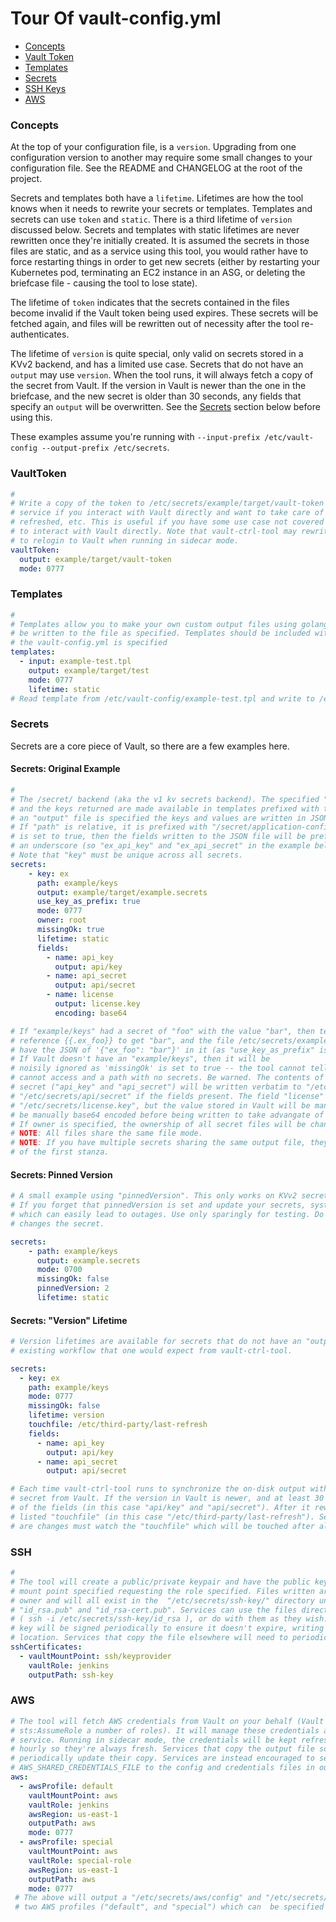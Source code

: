 # Tour Of vault-config.yml

* [Concepts](#concepts)
* [Vault Token](#vaultToken)
* [Templates](#templates)
* [Secrets](#secrets)
* [SSH Keys](#ssh)
* [AWS](#aws)


### Concepts

At the top of your configuration file, is a `version`. Upgrading from one configuration version to another may
require some small changes to your configuration file.  See the README and CHANGELOG at the root of the project.

Secrets and templates both have a `lifetime`. Lifetimes are how the tool knows when it needs to rewrite your
secrets or templates. Templates and secrets can use `token` and `static`. There is a third lifetime of
`version` discussed below. Secrets and templates with static lifetimes are never rewritten once they're
initially created. It is assumed the secrets in those files are static, and as a service using this tool,
you would rather have to force restarting things in order to get new secrets (either by restarting your
Kubernetes pod, terminating an EC2 instance in an ASG, or deleting the briefcase file - causing the tool to lose state).

The lifetime of `token` indicates that the secrets contained in the files become invalid if the Vault token
being used expires. These secrets will be fetched again, and files will be rewritten out of necessity after the tool
re-authenticates.

The lifetime of `version` is quite special, only valid on secrets stored in a KVv2 backend, and has a limited use case. 
Secrets that do not have an `output` may use `version`. When the tool runs, it will always fetch a copy of the secret from
Vault. If the version in Vault is newer than the one in the briefcase, and the new secret is older than 30 seconds, any
fields that specify an `output` will be overwritten. See the [Secrets](#secrets) section below before using this.

These examples assume you're running with `--input-prefix /etc/vault-config --output-prefix /etc/secrets`.

### VaultToken

```yaml
#
# Write a copy of the token to /etc/secrets/example/target/vault-token - This can be used by your
# service if you interact with Vault directly and want to take care of keeping your credentials
# refreshed, etc. This is useful if you have some use case not covered by the tool and want
# to interact with Vault directly. Note that vault-ctrl-tool may rewrite this file if it needs
# to relogin to Vault when running in sidecar mode.
vaultToken:
  output: example/target/vault-token
  mode: 0777
```

### Templates

```yaml
#
# Templates allow you to make your own custom output files using golang templates, secrets will
# be written to the file as specified. Templates should be included with the ConfigMap where
# the vault-config.yml is specified
templates:
  - input: example-test.tpl
    output: example/target/test
    mode: 0777
    lifetime: static
# Read template from /etc/vault-config/example-test.tpl and write to /etc/secrets/example/target/test
```

### Secrets

Secrets are a core piece of Vault, so there are a few examples here.

#### Secrets: Original Example

```yaml
#
# The /secret/ backend (aka the v1 kv secrets backend). The specified "path" is read from Vault,
# and the keys returned are made available in templates prefixed with the "key" value below. If
# an "output" file is specified the keys and values are written in JSON format to the output file.
# If "path" is relative, it is prefixed with "/secret/application-config/services/". If "use_key_as_prefix"
# is set to true, then the fields written to the JSON file will be prefixed with the key followed by
# an underscore (so "ex_api_key" and "ex_api_secret" in the example below).
# Note that "key" must be unique across all secrets.
secrets:
    - key: ex
      path: example/keys
      output: example/target/example.secrets
      use_key_as_prefix: true
      mode: 0777
      owner: root
      missingOk: true
      lifetime: static
      fields:
        - name: api_key
          output: api/key
        - name: api_secret
          output: api/secret
        - name: license
          output: license.key
          encoding: base64

# If "example/keys" had a secret of "foo" with the value "bar", then templates could
# reference {{.ex_foo}} to get "bar", and the file /etc/secrets/example/target/example.secrets would
# have the JSON of '{"ex_foo": "bar"}' in it (as "use_key_as_prefix" is set to true).
# If Vault doesn't have an "example/keys", then it will be
# noisily ignored as 'missingOk' is set to true -- the tool cannot tell the difference between a path it
# cannot access and a path with no secrets. Be warned. The contents of the individual fields in the
# secret ("api_key" and "api_secret") will be written verbatim to "/etc/secrets/api/key" and
# "/etc/secrets/api/secret" if the fields present. The field "license" will be written to 
# "/etc/secrets/license.key", but the value stored in Vault will be manually base64 decoded. Fields must
# be manually base64 encoded before being written to take advangate of "encoding: base64".
# If owner is specified, the ownership of all secret files will be changed to the owner.
# NOTE: All files share the same file mode.
# NOTE: If you have multiple secrets sharing the same output file, they will use the file mode
# of the first stanza.
```

#### Secrets: Pinned Version

```yaml
# A small example using "pinnedVersion". This only works on KVv2 secrets and is very dangerous to use.
# If you forget that pinnedVersion is set and update your secrets, systems using the old version will cease to function
# which can easily lead to outages. Use only sparingly for testing. Do not use this defensively "just in case someone"
# changes the secret.

secrets:
    - path: example/keys
      output: example.secrets
      mode: 0700
      missingOk: false
      pinnedVersion: 2
      lifetime: static

```

#### Secrets: "Version" Lifetime

```yaml
# Version lifetimes are available for secrets that do not have an "output". They inherently go against the
# existing workflow that one would expect from vault-ctrl-tool. 

secrets:
  - key: ex
    path: example/keys
    mode: 0777
    missingOk: false
    lifetime: version
    touchfile: /etc/third-party/last-refresh
    fields:
      - name: api_key
        output: api/key
      - name: api_secret
        output: api/secret

# Each time vault-ctrl-tool runs to synchronize the on-disk output with what is in Vault, it will fetch the above
# secret from Vault. If the version in Vault is newer, and at least 30 seconds old, it will rewrite the output
# of the fields (in this case "api/key" and "api/secret"). After it rewrites the fields, it will "touch" the
# listed "touchfile" (in this case "/etc/third-party/last-refresh"). Services that want to be notified when there
# are changes must watch the "touchfile" which will be touched after all the fields are updated.
```

### SSH

```yaml
#
# The tool will create a public/private keypair and have the public key signed by Vault at the
# mount point specified requesting the role specified. Files written are only readable by the
# owner and will all exist in the  "/etc/secrets/ssh-key/" directory under the names "id_rsa",
# "id_rsa.pub" and "id_rsa-cert.pub". Services can use the files directly
# ( ssh -i /etc/secrets/ssh-key/id_rsa ), or do with them as they wish.  In sidecar mode, the public
# key will be signed periodically to ensure it doesn't expire, writing it to the same
# location. Services that copy the file elsewhere will need to periodically update their copy.
sshCertificates:
  - vaultMountPoint: ssh/keyprovider
    vaultRole: jenkins
    outputPath: ssh-key
```

### AWS

```yaml
# The tool will fetch AWS credentials from Vault on your behalf (Vault has permission to
# sts:AssumeRole a number of roles). It will manage these credentials and pass them to your
# service. Running in sidecar mode, the credentials will be kept refreshed and will be rewritten
# hourly so they're always fresh. Services that copy the output file somewhere else will need to
# periodically update their copy. Services are instead encouraged to set AWS_CONFIG_FILE and
# AWS_SHARED_CREDENTIALS_FILE to the config and credentials files in outputPath.
aws:
  - awsProfile: default
    vaultMountPoint: aws
    vaultRole: jenkins
    awsRegion: us-east-1
    outputPath: aws
    mode: 0777
  - awsProfile: special
    vaultMountPoint: aws
    vaultRole: special-role
    awsRegion: us-east-1
    outputPath: aws
    mode: 0777
 # The above will output a "/etc/secrets/aws/config" and "/etc/secrets/aws/credentials" with
 # two AWS profiles ("default", and "special") which can  be specified with AWS_PROFILE. 
```
